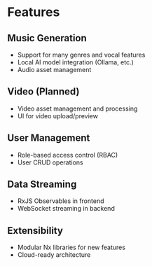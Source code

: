 # Features

## Music Generation
- Support for many genres and vocal features
- Local AI model integration (Ollama, etc.)
- Audio asset management

## Video (Planned)
- Video asset management and processing
- UI for video upload/preview

## User Management
- Role-based access control (RBAC)
- User CRUD operations

## Data Streaming
- RxJS Observables in frontend
- WebSocket streaming in backend

## Extensibility
- Modular Nx libraries for new features
- Cloud-ready architecture